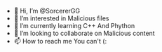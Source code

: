 - 👋 Hi, I’m @SorcererGG
- 👀 I’m interested in Malicious files
- 🌱 I’m currently learning C++ And Phython
- 💞️ I’m looking to collaborate on Malicious content
- 📫 How to reach me You can't (:

<!---
SorcererGG/SorcererGG is a ✨ special ✨ repository because its `README.md` (this file) appears on your GitHub profile.
You can click the Preview link to take a look at your changes.
--->
